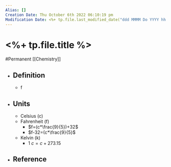 ```yaml
---
Alias: []
Creation Date: Thu October 6th 2022 06:10:19 pm 
Modification Date: <%+ tp.file.last_modified_date("ddd MMMM Do YYYY hh:mm:ss a") %>
---
```

# <%+ tp.file.title %>
#Permanent [[Chemistry]]

- ## Definition
	- f
- ## Units
	- Celsius (c)
	- Fahrenheit (f)
		- $f=(c*\frac{9}{5})+32$
		- $f-32=(c*\frac{9}{5}$
	- Kelvin (k)
		- $1\ c=c+273.15$
- ## Reference